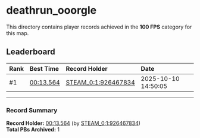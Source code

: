 # deathrun_ooorgle

This directory contains player records achieved in the **100 FPS** category for this map.

## Leaderboard

| Rank | Best Time | Record Holder | Date                |
| :--- | :-------- | :------------ | :------------------ |
| #1   | [00:13.564](./00013564_STEAM_0_1_926467834_20251010-145005.zip) | [STEAM_0:1:926467834](https://speedrun16.com/profile/STEAM_0:1:926467834)   | 2025-10-10 14:50:05 |

---

### Record Summary
**Record Holder:** [00:13.564](./00013564_STEAM_0_1_926467834_20251010-145005.zip) (by [STEAM_0:1:926467834](https://speedrun16.com/profile/STEAM_0:1:926467834))  
**Total PBs Archived:** 1